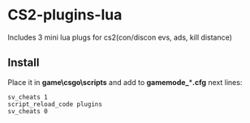 # CS2-plugins-lua
Includes 3 mini lua plugs for cs2(con/discon evs, ads, kill distance)

## Install
Place it in **game\csgo\scripts** and add to **gamemode_*****.cfg** next lines:
```
sv_cheats 1
script_reload_code plugins
sv_cheats 0
```
